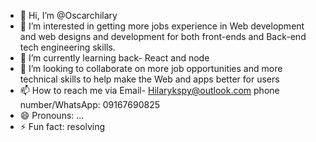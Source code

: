 - 👋 Hi, I’m @Oscarchilary
- 👀 I’m interested in getting more jobs experience in Web development and web designs and development for both front-ends and Back-end tech engineering skills.
- 🌱 I’m currently learning back- React and node 
- 💞️ I’m looking to collaborate on more job opportunities and more technical skills to help make the Web and apps better for users
- 📫 How to reach me via Email- Hilarykspy@outlook.com phone number/WhatsApp: 09167690825
- 😄 Pronouns: ...
- ⚡ Fun fact: resolving 

<!---
Oscarchilary/Oscarchilary is a ✨ special ✨ repository because its `README.md` (this file) appears on your GitHub profile.
You can click the Preview link to take a look at your changes.
--->
